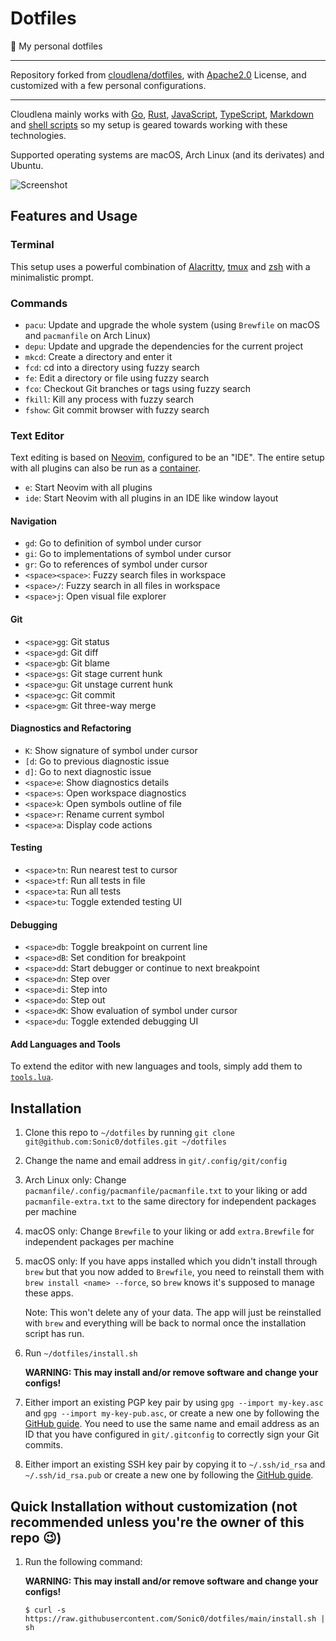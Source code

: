 # Dotfiles

:unicorn: My personal dotfiles

---

Repository forked from [cloudlena/dotfiles](https://github.com/cloudlena/dotfiles), with [Apache2.0](https://github.com/mastertinner/dotfiles/blob/main/LICENSE) License, and customized with a few personal configurations.

---

Cloudlena mainly works with [Go](https://golang.org), [Rust](https://www.rust-lang.org), [JavaScript](https://en.wikipedia.org/wiki/JavaScript), [TypeScript](https://www.typescriptlang.org), [Markdown](https://en.wikipedia.org/wiki/Markdown) and [shell scripts](https://en.wikipedia.org/wiki/Shell_script) so my setup is geared towards working with these technologies.

Supported operating systems are macOS, Arch Linux (and its derivates) and Ubuntu.

![Screenshot](https://i.ibb.co/jL2sQ1H/dotfiles-screenshot.png)

## Features and Usage

### Terminal

This setup uses a powerful combination of [Alacritty](https://github.com/jwilm/alacritty), [tmux](https://github.com/tmux/tmux) and [zsh](https://www.zsh.org/) with a minimalistic prompt.

### Commands

- `pacu`: Update and upgrade the whole system (using `Brewfile` on macOS and `pacmanfile` on Arch Linux)
- `depu`: Update and upgrade the dependencies for the current project
- `mkcd`: Create a directory and enter it
- `fcd`: cd into a directory using fuzzy search
- `fe`: Edit a directory or file using fuzzy search
- `fco`: Checkout Git branches or tags using fuzzy search
- `fkill`: Kill any process with fuzzy search
- `fshow`: Git commit browser with fuzzy search

### Text Editor

Text editing is based on [Neovim](https://neovim.io/), configured to be an "IDE". The entire setup with all plugins can also be run as a [container](https://github.com/cloudlena/vide).

- `e`: Start Neovim with all plugins
- `ide`: Start Neovim with all plugins in an IDE like window layout

#### Navigation

- `gd`: Go to definition of symbol under cursor
- `gi`: Go to implementations of symbol under cursor
- `gr`: Go to references of symbol under cursor
- `<space><space>`: Fuzzy search files in workspace
- `<space>/`: Fuzzy search in all files in workspace
- `<space>j`: Open visual file explorer

#### Git

- `<space>gg`: Git status
- `<space>gd`: Git diff
- `<space>gb`: Git blame
- `<space>gs`: Git stage current hunk
- `<space>gu`: Git unstage current hunk
- `<space>gc`: Git commit
- `<space>gm`: Git three-way merge

#### Diagnostics and Refactoring

- `K`: Show signature of symbol under cursor
- `[d`: Go to previous diagnostic issue
- `d]`: Go to next diagnostic issue
- `<space>e`: Show diagnostics details
- `<space>s`: Open workspace diagnostics
- `<space>k`: Open symbols outline of file
- `<space>r`: Rename current symbol
- `<space>a`: Display code actions

#### Testing

- `<space>tn`: Run nearest test to cursor
- `<space>tf`: Run all tests in file
- `<space>ta`: Run all tests
- `<space>tu`: Toggle extended testing UI

#### Debugging

- `<space>db`: Toggle breakpoint on current line
- `<space>dB`: Set condition for breakpoint
- `<space>dd`: Start debugger or continue to next breakpoint
- `<space>dn`: Step over
- `<space>di`: Step into
- `<space>do`: Step out
- `<space>dK`: Show evaluation of symbol under cursor
- `<space>du`: Toggle extended debugging UI

#### Add Languages and Tools

To extend the editor with new languages and tools, simply add them to [`tools.lua`](./nvim/.config/nvim/lua/config/tools.lua).

## Installation

1. Clone this repo to `~/dotfiles` by running `git clone git@github.com:Sonic0/dotfiles.git ~/dotfiles`
1. Change the name and email address in `git/.config/git/config`
1. Arch Linux only: Change `pacmanfile/.config/pacmanfile/pacmanfile.txt` to your liking or add `pacmanfile-extra.txt` to the same directory for independent packages per machine
1. macOS only: Change `Brewfile` to your liking or add `extra.Brewfile` for independent packages per machine
1. macOS only: If you have apps installed which you didn't install through `brew` but that you now added to `Brewfile`, you need to reinstall them with `brew install <name> --force`, so `brew` knows it's supposed to manage these apps.

   Note: This won't delete any of your data. The app will just be reinstalled with `brew` and everything will be back to normal once the installation script has run.

1. Run `~/dotfiles/install.sh`

   **WARNING: This may install and/or remove software and change your configs!**

1. Either import an existing PGP key pair by using `gpg --import my-key.asc` and `gpg --import my-key-pub.asc`, or create a new one by following the [GitHub guide](https://help.github.com/en/articles/generating-a-new-gpg-key). You need to use the same name and email address as an ID that you have configured in `git/.gitconfig` to correctly sign your Git commits.
1. Either import an existing SSH key pair by copying it to `~/.ssh/id_rsa` and `~/.ssh/id_rsa.pub` or create a new one by following the [GitHub guide](https://help.github.com/en/articles/generating-a-new-ssh-key-and-adding-it-to-the-ssh-agent).

## Quick Installation without customization (not recommended unless you're the owner of this repo :wink:)

1.  Run the following command:

    **WARNING: This may install and/or remove software and change your configs!**

    ```shell
    $ curl -s https://raw.githubusercontent.com/Sonic0/dotfiles/main/install.sh | sh
    ```
